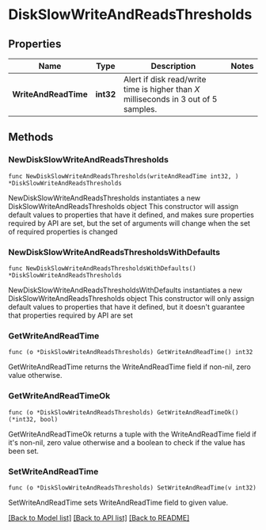 # DiskSlowWriteAndReadsThresholds

## Properties

Name | Type | Description | Notes
------------ | ------------- | ------------- | -------------
**WriteAndReadTime** | **int32** | Alert if disk read/write time is higher than *X* milliseconds in 3 out of 5 samples. | 

## Methods

### NewDiskSlowWriteAndReadsThresholds

`func NewDiskSlowWriteAndReadsThresholds(writeAndReadTime int32, ) *DiskSlowWriteAndReadsThresholds`

NewDiskSlowWriteAndReadsThresholds instantiates a new DiskSlowWriteAndReadsThresholds object
This constructor will assign default values to properties that have it defined,
and makes sure properties required by API are set, but the set of arguments
will change when the set of required properties is changed

### NewDiskSlowWriteAndReadsThresholdsWithDefaults

`func NewDiskSlowWriteAndReadsThresholdsWithDefaults() *DiskSlowWriteAndReadsThresholds`

NewDiskSlowWriteAndReadsThresholdsWithDefaults instantiates a new DiskSlowWriteAndReadsThresholds object
This constructor will only assign default values to properties that have it defined,
but it doesn't guarantee that properties required by API are set

### GetWriteAndReadTime

`func (o *DiskSlowWriteAndReadsThresholds) GetWriteAndReadTime() int32`

GetWriteAndReadTime returns the WriteAndReadTime field if non-nil, zero value otherwise.

### GetWriteAndReadTimeOk

`func (o *DiskSlowWriteAndReadsThresholds) GetWriteAndReadTimeOk() (*int32, bool)`

GetWriteAndReadTimeOk returns a tuple with the WriteAndReadTime field if it's non-nil, zero value otherwise
and a boolean to check if the value has been set.

### SetWriteAndReadTime

`func (o *DiskSlowWriteAndReadsThresholds) SetWriteAndReadTime(v int32)`

SetWriteAndReadTime sets WriteAndReadTime field to given value.



[[Back to Model list]](../README.md#documentation-for-models) [[Back to API list]](../README.md#documentation-for-api-endpoints) [[Back to README]](../README.md)


